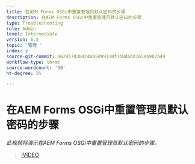 ```yaml
---
title: 在AEM Forms OSGi中重置管理员默认密码的步骤
description: 在AEM Forms OSGi中重置管理员默认密码的步骤
type: Troubleshooting
role: Admin
level: Intermediate
version: 6.5
topic: '管理 '
index: y
source-git-commit: 462417d384c4aa5d99110f1b8dadd165ea9b2a49
workflow-type: tm+mt
source-wordcount: '50'
ht-degree: 2%

---
```



# 在AEM Forms OSGi中重置管理员默认密码的步骤

*此视频将演示在AEM Forms OSGi中重置管理员默认密码的步骤。*

>[!VIDEO](https://video.tv.adobe.com/v/335542?quality=9&learn=on)